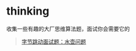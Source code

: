 # thinking
收集一些有趣的大厂思维算法题，面试你会需要它的

> [字节跳动面试题：水壶问题](https://github.com/faith-hb/thinking/blob/master/%E6%B0%B4%E5%A3%B6%E9%97%AE%E9%A2%98.md)